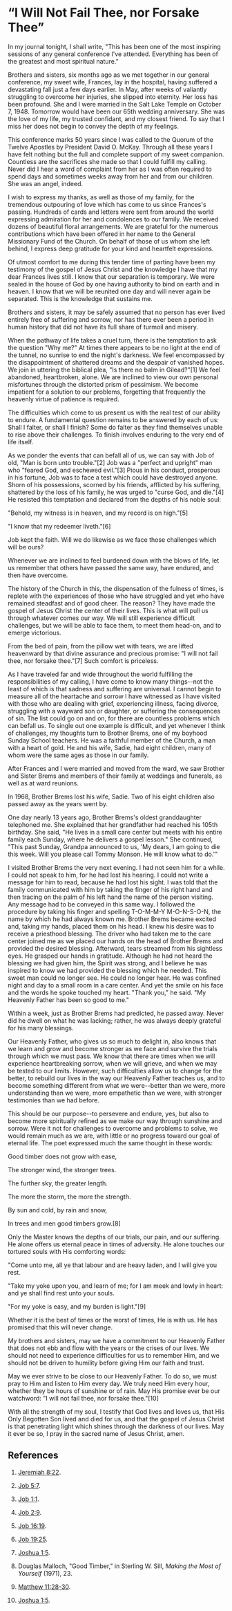 # “I Will Not Fail Thee, nor Forsake Thee”

In my journal tonight, I shall write, "This has been one of the most inspiring
sessions of any general conference I've attended. Everything has been of the
greatest and most spiritual nature."

Brothers and sisters, six months ago as we met together in our general
conference, my sweet wife, Frances, lay in the hospital, having suffered a
devastating fall just a few days earlier. In May, after weeks of valiantly
struggling to overcome her injuries, she slipped into eternity. Her loss has
been profound. She and I were married in the Salt Lake Temple on October 7,
1948. Tomorrow would have been our 65th wedding anniversary. She was the love
of my life, my trusted confidant, and my closest friend. To say that I miss
her does not begin to convey the depth of my feelings.

This conference marks 50 years since I was called to the Quorum of the Twelve
Apostles by President David O. McKay. Through all these years I have felt
nothing but the full and complete support of my sweet companion. Countless are
the sacrifices she made so that I could fulfill my calling. Never did I hear a
word of complaint from her as I was often required to spend days and sometimes
weeks away from her and from our children. She was an angel, indeed.

I wish to express my thanks, as well as those of my family, for the tremendous
outpouring of love which has come to us since Frances's passing. Hundreds of
cards and letters were sent from around the world expressing admiration for
her and condolences to our family. We received dozens of beautiful floral
arrangements. We are grateful for the numerous contributions which have been
offered in her name to the General Missionary Fund of the Church. On behalf of
those of us whom she left behind, I express deep gratitude for your kind and
heartfelt expressions.

Of utmost comfort to me during this tender time of parting have been my
testimony of the gospel of Jesus Christ and the knowledge I have that my dear
Frances lives still. I know that our separation is temporary. We were sealed
in the house of God by one having authority to bind on earth and in heaven. I
know that we will be reunited one day and will never again be separated. This
is the knowledge that sustains me.

Brothers and sisters, it may be safely assumed that no person has ever lived
entirely free of suffering and sorrow, nor has there ever been a period in
human history that did not have its full share of turmoil and misery.

When the pathway of life takes a cruel turn, there is the temptation to ask
the question "Why me?" At times there appears to be no light at the end of the
tunnel, no sunrise to end the night's darkness. We feel encompassed by the
disappointment of shattered dreams and the despair of vanished hopes. We join
in uttering the biblical plea, "Is there no balm in Gilead?"[1] We feel
abandoned, heartbroken, alone. We are inclined to view our own personal
misfortunes through the distorted prism of pessimism. We become impatient for
a solution to our problems, forgetting that frequently the heavenly virtue of
patience is required.

The difficulties which come to us present us with the real test of our ability
to endure. A fundamental question remains to be answered by each of us: Shall
I falter, or shall I finish? Some do falter as they find themselves unable to
rise above their challenges. To finish involves enduring to the very end of
life itself.

As we ponder the events that can befall all of us, we can say with Job of old,
"Man is born unto trouble."[2] Job was a "perfect and upright" man who "feared
God, and eschewed evil."[3] Pious in his conduct, prosperous in his fortune,
Job was to face a test which could have destroyed anyone. Shorn of his
possessions, scorned by his friends, afflicted by his suffering, shattered by
the loss of his family, he was urged to "curse God, and die."[4] He resisted
this temptation and declared from the depths of his noble soul:

"Behold, my witness is in heaven, and my record is on high."[5]

"I know that my redeemer liveth."[6]

Job kept the faith. Will we do likewise as we face those challenges which will
be ours?

Whenever we are inclined to feel burdened down with the blows of life, let us
remember that others have passed the same way, have endured, and then have
overcome.

The history of the Church in this, the dispensation of the fulness of times,
is replete with the experiences of those who have struggled and yet who have
remained steadfast and of good cheer. The reason? They have made the gospel of
Jesus Christ the center of their lives. This is what will pull us through
whatever comes our way. We will still experience difficult challenges, but we
will be able to face them, to meet them head-on, and to emerge victorious.

From the bed of pain, from the pillow wet with tears, we are lifted heavenward
by that divine assurance and precious promise: "I will not fail thee, nor
forsake thee."[7] Such comfort is priceless.

As I have traveled far and wide throughout the world fulfilling the
responsibilities of my calling, I have come to know many things--not the least
of which is that sadness and suffering are universal. I cannot begin to
measure all of the heartache and sorrow I have witnessed as I have visited
with those who are dealing with grief, experiencing illness, facing divorce,
struggling with a wayward son or daughter, or suffering the consequences of
sin. The list could go on and on, for there are countless problems which can
befall us. To single out one example is difficult, and yet whenever I think of
challenges, my thoughts turn to Brother Brems, one of my boyhood Sunday School
teachers. He was a faithful member of the Church, a man with a heart of gold.
He and his wife, Sadie, had eight children, many of whom were the same ages as
those in our family.

After Frances and I were married and moved from the ward, we saw Brother and
Sister Brems and members of their family at weddings and funerals, as well as
at ward reunions.

In 1968, Brother Brems lost his wife, Sadie. Two of his eight children also
passed away as the years went by.

One day nearly 13 years ago, Brother Brems's oldest granddaughter telephoned
me. She explained that her grandfather had reached his 105th birthday. She
said, "He lives in a small care center but meets with his entire family each
Sunday, where he delivers a gospel lesson." She continued, "This past Sunday,
Grandpa announced to us, 'My dears, I am going to die this week. Will you
please call Tommy Monson. He will know what to do.'"

I visited Brother Brems the very next evening. I had not seen him for a while.
I could not speak to him, for he had lost his hearing. I could not write a
message for him to read, because he had lost his sight. I was told that the
family communicated with him by taking the finger of his right hand and then
tracing on the palm of his left hand the name of the person visiting. Any
message had to be conveyed in this same way. I followed the procedure by
taking his finger and spelling T-O-M-M-Y M-O-N-S-O-N, the name by which he had
always known me. Brother Brems became excited and, taking my hands, placed
them on his head. I knew his desire was to receive a priesthood blessing. The
driver who had taken me to the care center joined me as we placed our hands on
the head of Brother Brems and provided the desired blessing. Afterward, tears
streamed from his sightless eyes. He grasped our hands in gratitude. Although
he had not heard the blessing we had given him, the Spirit was strong, and I
believe he was inspired to know we had provided the blessing which he needed.
This sweet man could no longer see. He could no longer hear. He was confined
night and day to a small room in a care center. And yet the smile on his face
and the words he spoke touched my heart. "Thank you," he said. "My Heavenly
Father has been so good to me."

Within a week, just as Brother Brems had predicted, he passed away. Never did
he dwell on what he was lacking; rather, he was always deeply grateful for his
many blessings.

Our Heavenly Father, who gives us so much to delight in, also knows that we
learn and grow and become stronger as we face and survive the trials through
which we must pass. We know that there are times when we will experience
heartbreaking sorrow, when we will grieve, and when we may be tested to our
limits. However, such difficulties allow us to change for the better, to
rebuild our lives in the way our Heavenly Father teaches us, and to become
something different from what we were--better than we were, more understanding
than we were, more empathetic than we were, with stronger testimonies than we
had before.

This should be our purpose--to persevere and endure, yes, but also to become
more spiritually refined as we make our way through sunshine and sorrow. Were
it not for challenges to overcome and problems to solve, we would remain much
as we are, with little or no progress toward our goal of eternal life. The
poet expressed much the same thought in these words:

Good timber does not grow with ease,

The stronger wind, the stronger trees.

The further sky, the greater length.

The more the storm, the more the strength.

By sun and cold, by rain and snow,

In trees and men good timbers grow.[8]

Only the Master knows the depths of our trials, our pain, and our suffering.
He alone offers us eternal peace in times of adversity. He alone touches our
tortured souls with His comforting words:

"Come unto me, all ye that labour and are heavy laden, and I will give you
rest.

"Take my yoke upon you, and learn of me; for I am meek and lowly in heart: and
ye shall find rest unto your souls.

"For my yoke is easy, and my burden is light."[9]

Whether it is the best of times or the worst of times, He is with us. He has
promised that this will never change.

My brothers and sisters, may we have a commitment to our Heavenly Father that
does not ebb and flow with the years or the crises of our lives. We should not
need to experience difficulties for us to remember Him, and we should not be
driven to humility before giving Him our faith and trust.

May we ever strive to be close to our Heavenly Father. To do so, we must pray
to Him and listen to Him every day. We truly need Him every hour, whether they
be hours of sunshine or of rain. May His promise ever be our watchword: "I
will not fail thee, nor forsake thee."[10]

With all the strength of my soul, I testify that God lives and loves us, that
His Only Begotten Son lived and died for us, and that the gospel of Jesus
Christ is that penetrating light which shines through the darkness of our
lives. May it ever be so, I pray in the sacred name of Jesus Christ, amen.

## References

  1.  [Jeremiah 8:22](https://www.lds.org/scriptures/ot/jer/8.22?lang=eng#21).

  2.  [Job 5:7](https://www.lds.org/scriptures/ot/job/5.7?lang=eng#6).

  3.  [Job 1:1](https://www.lds.org/scriptures/ot/job/1.1?lang=eng#0).

  4.  [Job 2:9](https://www.lds.org/scriptures/ot/job/2.9?lang=eng#8).

  5.  [Job 16:19](https://www.lds.org/scriptures/ot/job/16.19?lang=eng#18).

  6.  [Job 19:25](https://www.lds.org/scriptures/ot/job/19.25?lang=eng#24).

  7.  [Joshua 1:5](https://www.lds.org/scriptures/ot/josh/1.5?lang=eng#4).

  8.  Douglas Malloch, "Good Timber," in Sterling W. Sill, _Making the Most of Yourself_ (1971), 23.

  9.  [Matthew 11:28-30](https://www.lds.org/scriptures/nt/matt/11.28-30?lang=eng#27).

  10.  [Joshua 1:5](https://www.lds.org/scriptures/ot/josh/1.5?lang=eng#4).

